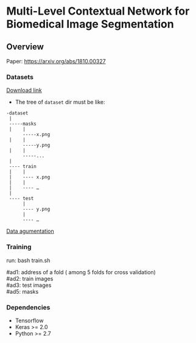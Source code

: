 # Multi-Level Contextual Network for Biomedical Image Segmentation
## Overview
Paper: https://arxiv.org/abs/1810.00327
### Datasets
[Download link](http://www.andrewjanowczyk.com/deep-learning/)

* The tree of ```dataset``` dir must be like:

```
-dataset
 |
 -----masks
 |    |
      -----x.png
 |    |
      -----y.png
 |    |
      -----...
 |
 ---- train
 |    |
 |    ---- x.png
 |    |
 |    ---- …
 |
 ---- test
      |
      ---- y.png
      |
      ---- …
```

[Data agumentation](https://github.com/codebox/image_augmentor)

### Training

run:
bash train.sh

 #ad1: address of a fold ( among 5 folds for cross validation)  
 #ad2: train images  
 #ad3: test images  
 #ad5: masks 
 
### Dependencies
* Tensorflow
* Keras >= 2.0
* Python >= 2.7



